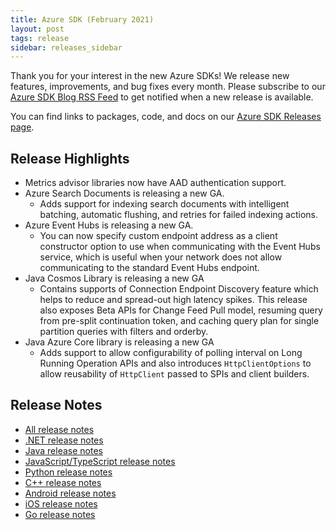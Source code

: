 ```yaml
---
title: Azure SDK (February 2021)
layout: post
tags: release
sidebar: releases_sidebar
---
```


Thank you for your interest in the new Azure SDKs! We release new features, improvements, and bug fixes every month. Please subscribe to our [Azure SDK Blog RSS Feed](https://devblogs.microsoft.com/azure-sdk/feed) to get notified when a new release is available.

You can find links to packages, code, and docs on our [Azure SDK Releases page](https://aka.ms/azsdk/releases).

## Release Highlights

* Metrics advisor libraries now have AAD authentication support.
* Azure Search Documents is releasing a new GA.
  * Adds support for indexing search documents with intelligent batching, automatic flushing, and retries for failed indexing actions.
* Azure Event Hubs is releasing a new GA.
  * You can now specify custom endpoint address as a client constructor option to use when communicating with the Event Hubs service, which is useful when your network does not allow communicating to the standard Event Hubs endpoint.
* Java Cosmos Library is releasing a new GA
  * Contains supports of Connection Endpoint Discovery feature which helps to reduce and spread-out high latency spikes. This release also exposes Beta APIs for Change Feed Pull model, resuming query from pre-split continuation token, and caching query plan for single partition queries with filters and orderby.
* Java Azure Core library is releasing a new GA
  * Adds support to allow configurability of polling interval on Long Running Operation APIs and also introduces `HttpClientOptions` to allow reusability of `HttpClient` passed to SPIs and client builders.

## Release Notes

* [All release notes](index.md)
* [.NET release notes](dotnet.md)
* [Java release notes](java.md)
* [JavaScript/TypeScript release notes](js.md)
* [Python release notes](python.md)
* [C++ release notes](cpp.md)
* [Android release notes](android.md)
* [iOS release notes](ios.md)
* [Go release notes](go.md)
